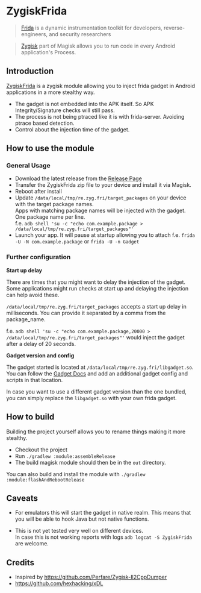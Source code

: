 # ZygiskFrida

> [Frida](https://frida.re) is a dynamic instrumentation toolkit for developers, reverse-engineers, and security researchers

> [Zygisk](https://github.com/topjohnwu/Magisk) part of Magisk allows you to run code in every Android application's Process.


## Introduction

[ZygiskFrida](README.md) is a zygisk module allowing you to inject frida gadget in Android applications in a
more stealthy way.

- The gadget is not embedded into the APK itself. So APK Integrity/Signature checks will still pass.
- The process is not being ptraced like it is with frida-server. Avoiding ptrace based detection.
- Control about the injection time of the gadget.

## How to use the module

### General Usage
- Download the latest release from the [Release Page](https://github.com/lico-n/ZygiskFrida/releases)
- Transfer the ZygiskFrida zip file to your device and install it via Magisk.
- Reboot after install
- Update `/data/local/tmp/re.zyg.fri/target_packages` on your device with the target package names.\
  Apps with matching package names will be injected with the gadget. One package name per line.\
  f.e. `adb shell 'su -c "echo com.example.package > /data/local/tmp/re.zyg.fri/target_packages"'`
- Launch your app. It will pause at startup allowing you to attach
  f.e. `frida -U -N com.example.package` or `frida -U -n Gadget`

### Further configuration

**Start up delay**

There are times that you might want to delay the injection of the gadget. Some applications
might run checks at start up and delaying the injection can help avoid these.

`/data/local/tmp/re.zyg.fri/target_packages` accepts a start up delay in milliseconds.
You can provide it separated by a comma from the package_name.

f.e. `adb shell 'su -c "echo com.example.package,20000 > /data/local/tmp/re.zyg.fri/target_packages"'`
would inject the gadget after a delay of 20 seconds.

**Gadget version and config**

The gadget started is located at `/data/local/tmp/re.zyg.fri/libgadget.so`.\
You can follow the [Gadget Docs](https://frida.re/docs/gadget/) and add an additional
gadget config and scripts in that location.

In case you want to use a different gadget version than the one bundled, you can simply
replace the `libgadget.so` with your own frida gadget.

## How to build

Building the project yourself allows you to rename things making it more stealthy.

- Checkout the project
- Run `./gradlew :module:assembleRelease`
- The build magisk module should then be in the `out` directory.

You can also build and install the module with `./gradlew :module:flashAndRebootRelease`

## Caveats

- For emulators this will start the gadget in native realm. This means that you will be able to hook Java but not native functions.

- This is not yet tested very well on different devices.\
  In case this is not working reports with logs `adb logcat -S ZygiskFrida` are welcome.


## Credits

- Inspired by https://github.com/Perfare/Zygisk-Il2CppDumper
- https://github.com/hexhacking/xDL

